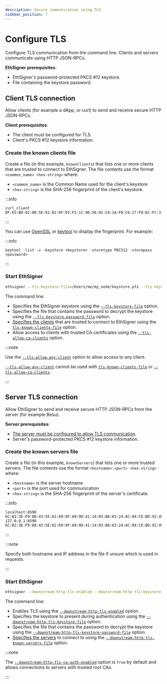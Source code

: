 ```yaml
---
description: Secure communication using TLS
sidebar_position: 7
---
```


# Configure TLS

Configure TLS communication from the command line. Clients and servers communicate using HTTP JSON-RPCs.

**EthSigner prerequisites**:

- EthSigner's password-protected PKCS #12 keystore.
- File containing the keystore password.

## Client TLS connection

Allow clients (for example a dApp, or curl) to send and receive secure HTTP JSON-RPCs.

**Client prerequisites**:

- The client must be configured for TLS.
- Client's PKCS #12 keystore information.

### Create the known clients file

Create a file (in this example, `knownClients`) that lists one or more clients that are trusted to connect to EthSigner. The file contents use the format `<common_name> <hex-string>` where:

- `<common_name>` is the Common Name used for the client's keystore
- `<hex-string>` is the SHA-256 fingerprint of the client's keystore.

:::info

```
curl_client DF:65:B8:02:08:5E:91:82:0F:91:F5:1C:96:56:92:C4:1A:F6:C6:27:FD:6C:FC:31:F2:BB:90:17:22:59:5B:50
```

:::

You can use [OpenSSL](https://www.openssl.org/) or [keytool](https://docs.oracle.com/javase/6/docs/technotes/tools/solaris/keytool.html) to display the fingerprint. For example:

:::info

```
keytool -list -v -keystore <keystore> -storetype PKCS12 -storepass <password>
```

:::

### Start EthSigner

```bash
ethsigner --tls-keystore-file=/Users/me/my_node/keystore.pfx --tls-keystore-password-file=/Users/me/my_node/keystorePassword --tls-known-clients-file=/Users/me/my_node/knownClients  --tls-allow-ca-clients
```

The command line:

- Specifies the EthSigner keystore using the [`--tls-keystore-file`](../Reference/CLI/CLI-Syntax.md#tls-keystore-file) option.
- Specifies the file that contains the password to decrypt the keystore using the [`--tls-keystore-password-file`](../Reference/CLI/CLI-Syntax.md#tls-keystore-password-file) option.
- [Specifies the clients](#create-the-known-clients-file) that are trusted to connect to EthSigner using the [`tls-known-clients-file`](../Reference/CLI/CLI-Syntax.md#tls-known-clients-file) option.
- Allow access to clients with trusted CA certificates using the [`--tls-allow-ca-clients`](../Reference/CLI/CLI-Syntax.md#tls-allow-ca-clients) option.

:::note

Use the [`--tls-allow-any-client`](../Reference/CLI/CLI-Syntax.md#tls-allow-any-client) option to allow access to any client.

[`--tls-allow-any-client`](../Reference/CLI/CLI-Syntax.md#tls-allow-any-client) cannot be used with [`tls-known-clients-file`](../Reference/CLI/CLI-Syntax.md#tls-known-clients-file) or [`--tls-allow-ca-clients`](../Reference/CLI/CLI-Syntax.md#tls-allow-ca-clients).

:::

## Server TLS connection

Allow EthSigner to send and receive secure HTTP JSON-RPCs from the server (for example Besu).

**Server prerequisites**:

- [The server must be configured to allow TLS communication](https://besu.hyperledger.org/en/latest/HowTo/Configure/Configure-TLS/).
- Server's password-protected PKCS #12 keystore information.

### Create the known servers file

Create a file (in this example, `knownServers`) that lists one or more trusted servers. The file contents use the format `<hostname>:<port> <hex-string>` where:

- `<hostname>` is the server hostname
- `<port>` is the port used for communication
- `<hex-string>` is the SHA-256 fingerprint of the server's certificate.

:::info

```
localhost:8590 6C:B2:3E:F9:88:43:5E:62:69:9F:A9:9D:41:14:03:BA:83:24:AC:04:CE:BD:92:49:1B:8D:B2:A4:86:39:4C:BB
127.0.0.1:8590 6C:B2:3E:F9:88:43:5E:62:69:9F:A9:9D:41:14:03:BA:83:24:AC:04:CE:BD:92:49:1B:8D:B2:A4:86:39:4C:BB
```

:::

:::note

Specify both hostname and IP address in the file if unsure which is used in requests.

:::

### Start EthSigner

```bash
ethsigner --downstream-http-tls-enabled --downstream-http-tls-keystore-file=/Users/me/my_node/keystore.pfx --downstream-http-tls-keystore-password-file=/Users/me/my_node/keyPassword --downstream-http-tls-known-servers-file=/Users/me/my_node/knownServers
```

The command line:

- Enables TLS using the [`--downstream-http-tls-enabled`](../Reference/CLI/CLI-Syntax.md#downstream-http-tls-enabled) option.
- Specifies the keystore to present during authentication using the [`--downstream-http-tls-keystore-file`](../Reference/CLI/CLI-Syntax.md#downstream-http-tls-keystore-file) option.
- Specifies the file that contains the password to decrypt the keystore using the [`--downstream-http-tls-keystore-password-file`](../Reference/CLI/CLI-Syntax.md#downstream-http-tls-keystore-password-file) option.
- [Specifies the servers](#create-the-known-servers-file) to connect to using the [`--downstream-http-tls-known-servers-file`](../Reference/CLI/CLI-Syntax.md#downstream-http-tls-known-servers-file) option.

:::note

The [`--downstream-http-tls-ca-auth-enabled`](../Reference/CLI/CLI-Syntax.md#downstream-http-tls-ca-auth-enabled) option is `true` by default and allows connections to servers with trusted root CAs.

:::
